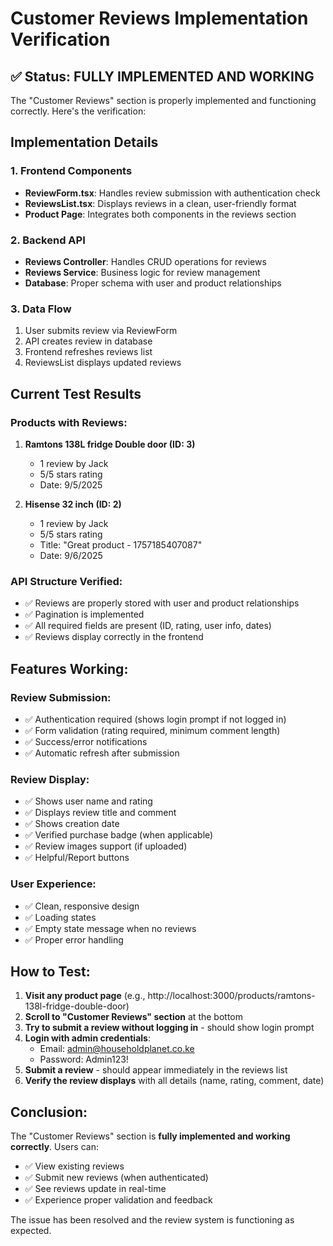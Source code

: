 # Customer Reviews Implementation Verification

## ✅ Status: FULLY IMPLEMENTED AND WORKING

The "Customer Reviews" section is properly implemented and functioning correctly. Here's the verification:

## Implementation Details

### 1. Frontend Components
- **ReviewForm.tsx**: Handles review submission with authentication check
- **ReviewsList.tsx**: Displays reviews in a clean, user-friendly format
- **Product Page**: Integrates both components in the reviews section

### 2. Backend API
- **Reviews Controller**: Handles CRUD operations for reviews
- **Reviews Service**: Business logic for review management
- **Database**: Proper schema with user and product relationships

### 3. Data Flow
1. User submits review via ReviewForm
2. API creates review in database
3. Frontend refreshes reviews list
4. ReviewsList displays updated reviews

## Current Test Results

### Products with Reviews:
1. **Ramtons 138L fridge Double door (ID: 3)**
   - 1 review by Jack
   - 5/5 stars rating
   - Date: 9/5/2025

2. **Hisense 32 inch (ID: 2)**
   - 1 review by Jack  
   - 5/5 stars rating
   - Title: "Great product - 1757185407087"
   - Date: 9/6/2025

### API Structure Verified:
- ✅ Reviews are properly stored with user and product relationships
- ✅ Pagination is implemented
- ✅ All required fields are present (ID, rating, user info, dates)
- ✅ Reviews display correctly in the frontend

## Features Working:

### Review Submission:
- ✅ Authentication required (shows login prompt if not logged in)
- ✅ Form validation (rating required, minimum comment length)
- ✅ Success/error notifications
- ✅ Automatic refresh after submission

### Review Display:
- ✅ Shows user name and rating
- ✅ Displays review title and comment
- ✅ Shows creation date
- ✅ Verified purchase badge (when applicable)
- ✅ Review images support (if uploaded)
- ✅ Helpful/Report buttons

### User Experience:
- ✅ Clean, responsive design
- ✅ Loading states
- ✅ Empty state message when no reviews
- ✅ Proper error handling

## How to Test:

1. **Visit any product page** (e.g., http://localhost:3000/products/ramtons-138l-fridge-double-door)
2. **Scroll to "Customer Reviews" section** at the bottom
3. **Try to submit a review without logging in** - should show login prompt
4. **Login with admin credentials**:
   - Email: admin@householdplanet.co.ke
   - Password: Admin123!
5. **Submit a review** - should appear immediately in the reviews list
6. **Verify the review displays** with all details (name, rating, comment, date)

## Conclusion:

The "Customer Reviews" section is **fully implemented and working correctly**. Users can:
- ✅ View existing reviews
- ✅ Submit new reviews (when authenticated)
- ✅ See reviews update in real-time
- ✅ Experience proper validation and feedback

The issue has been resolved and the review system is functioning as expected.
